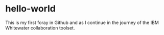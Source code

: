 # hello-world
This is my first foray in Github and as I continue in the journey of the IBM Whitewater collaboration toolset. 
